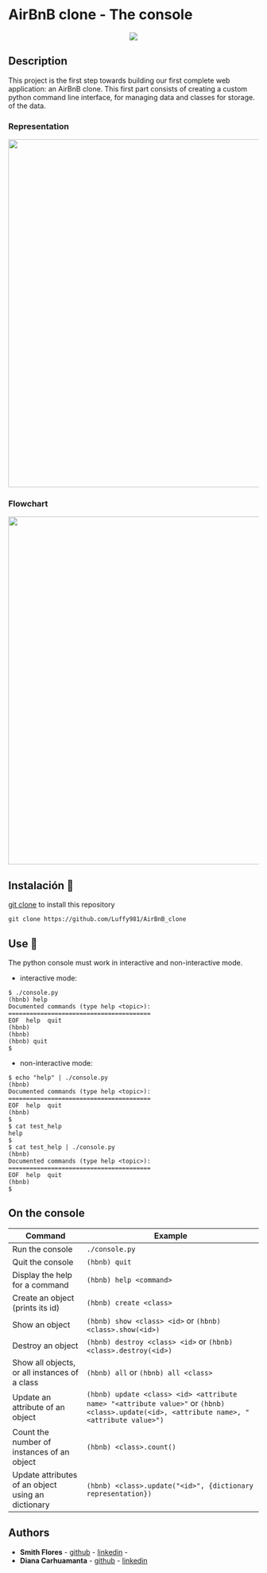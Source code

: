 # AirBnB clone - The console

<p align="center">
<img src="https://user-images.githubusercontent.com/68792144/141602345-7b71c4ea-a4dd-42d9-b706-7fc2c7b85ca5.png">
</p>

## Description

This project is the first step towards building our first complete web application: an AirBnB clone. This first part consists of creating a custom python command line interface, for managing data and classes for storage. of the data.

### Representation

<p align="center"><img src="https://user-images.githubusercontent.com/68792144/141602516-90e36740-e66e-4edd-8baf-08f318b10a58.png" width="700"></p>

### Flowchart
<p align="center"><img src="https://user-images.githubusercontent.com/68792144/141603834-c71c3105-49e4-4dcd-b245-e07dacec0a78.jpg" width="700"></p>

## Instalación :key:
[git clone](https://github.com/Luffy981/AirBnB_clone) to install this repository

```
git clone https://github.com/Luffy981/AirBnB_clone
```

## Use :wrench:

The python console must work in interactive and non-interactive mode.
* interactive mode:
```
$ ./console.py
(hbnb) help
Documented commands (type help <topic>):
========================================
EOF  help  quit
(hbnb) 
(hbnb) 
(hbnb) quit
$
```

* non-interactive mode:
```
$ echo "help" | ./console.py
(hbnb)
Documented commands (type help <topic>):
========================================
EOF  help  quit
(hbnb) 
$
$ cat test_help
help
$
$ cat test_help | ./console.py
(hbnb)
Documented commands (type help <topic>):
========================================
EOF  help  quit
(hbnb) 
$
```

## On the console

Command | Example
------- | -------
Run the console | ```./console.py```
Quit the console | ```(hbnb) quit```
Display the help for a command | ```(hbnb) help <command>```
Create an object (prints its id)| ```(hbnb) create <class>```
Show an object | ```(hbnb) show <class> <id>``` or ```(hbnb) <class>.show(<id>)```
Destroy an object | ```(hbnb) destroy <class> <id>``` or ```(hbnb) <class>.destroy(<id>)```
Show all objects, or all instances of a class | ```(hbnb) all``` or ```(hbnb) all <class>```
Update an attribute of an object | ```(hbnb) update <class> <id> <attribute name> "<attribute value>"``` or ```(hbnb) <class>.update(<id>, <attribute name>, "<attribute value>")```
Count the number of instances of an object | ```(hbnb) <class>.count()```
Update attributes of an object using an dictionary | ```(hbnb) <class>.update("<id>", {dictionary representation})```

## Authors

* **Smith Flores** - [github](https://github.com/luffy981) - [linkedin](https://www.linkedin.com/in/smith-flores-chanta-176130214/) - 
* **Diana Carhuamanta** - [github](https://github.com/CarolinaDCode) - [linkedin](https://www.linkedin.com/in/diana-carhuamanta-824742165/)




